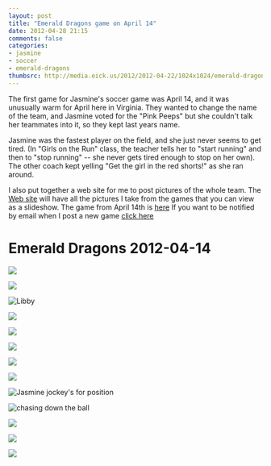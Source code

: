 ```yaml
---
layout: post
title: "Emerald Dragons game on April 14"
date: 2012-04-28 21:15
comments: false
categories: 
- jasmine
- soccer
- emerald-dragons
thumbsrc: http://media.eick.us/2012/2012-04-22/1024x1024/emerald-dragons-2012-04-14-39.jpg
---
```

The first game for Jasmine's soccer game was April 14, and it was unusually warm for April here in Virginia.  They wanted to change the name of the team, and Jasmine voted for the "Pink Peeps" but she couldn't talk her teammates into it, so they kept last years name.

Jasmine was the fastest player on the field, and she just never seems to get tired.  (In "Girls on the Run" class, the teacher tells her to "start running" and then to "stop running" -- she never gets tired enough to stop on her own).  The other coach kept yelling "Get the girl in the red shorts!" as she ran around.  

I also put together a web site for me to post pictures of the whole team.  The [Web site](http://eick.us/emerald-dragons) will have all the pictures I take from the games that you can view as a slideshow.   The game from April 14th is [here](http://eick.us/emerald-dragons/#/8/0) If you want to be notified by email when I post a new game [click here](http://eepurl.com/lhf_9) 

# Emerald Dragons 2012-04-14




![](/assets/images/2012/2012-04-22/emerald-dragons-2012-04-14-39.jpg)





![](/assets/images/2012/2012-04-22/emerald-dragons-2012-04-14-33.jpg)




![Libby](/assets/images/2012/2012-04-22/emerald-dragons-2012-04-14-19.jpg)





![](/assets/images/2012/2012-04-22/emerald-dragons-2012-04-14-31.jpg)





![](/assets/images/2012/2012-04-22/emerald-dragons-2012-04-14-30.jpg)




![](/assets/images/2012/2012-04-22/emerald-dragons-2012-04-14-29.jpg)





![](/assets/images/2012/2012-04-22/emerald-dragons-2012-04-14-25.jpg)





![](/assets/images/2012/2012-04-22/emerald-dragons-2012-04-14-24.jpg)






![Jasmine jockey's for position](/assets/images/2012/2012-04-22/emerald-dragons-2012-04-14-14.jpg)





![chasing down the ball](/assets/images/2012/2012-04-22/emerald-dragons-2012-04-14-12.jpg)





![](/assets/images/2012/2012-04-22/emerald-dragons-2012-04-14-3.jpg)





![](/assets/images/2012/2012-04-22/emerald-dragons-2012-04-14-2.jpg)




![](/assets/images/2012/2012-04-22/emerald-dragons-2012-04-14-1.jpg)
